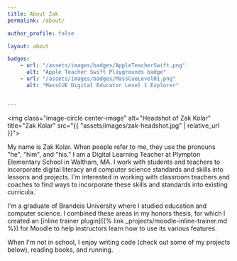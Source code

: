 ```yaml
---
title: About Zak
permalink: /about/

author_profile: false

layout: about

badges:
    - url: "/assets/images/badges/AppleTeacherSwift.png"
      alt: "Apple Teacher Swift Playgrounds badge"
    - url: "/assets/images/badges/MassCueLevel01.png"
      alt: "MassCUE Digital Educator Level 1 Explorer"


---
```



<img class="image-circle center-image" alt="Headshot of Zak Kolar" title="Zak Kolar" src="{{ "assets/images/zak-headshot.jpg" | relative_url }}">


My name is Zak Kolar. When people refer to me, they use the pronouns "he", "him", and "his." I am a Digital Learning Teacher at Plympton Elementary School in Waltham, MA. I work with students and teachers to incorporate digital literacy and computer science standards and skills into lessons and projects. I'm interested in working with classroom teachers and coaches to find ways to incorporate these skills and standards into existing curricula.

I'm a graduate of Brandeis University where I studied education and computer science. I combined these areas in my honors thesis, for which I created an [inline trainer plugin]({% link _projects/moodle-inline-trainer.md %}) for Moodle to help instructors learn how to use its various features.

When I'm not in school, I enjoy writing code (check out some of my projects below), reading books, and running.